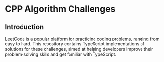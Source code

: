 # CPP Algorithm Challenges

## Introduction

LeetCode is a popular platform for practicing coding problems, ranging from easy to hard. This repository contains TypeScript implementations of solutions for these challenges, aimed at helping developers improve their problem-solving skills and get familiar with TypeScript.
